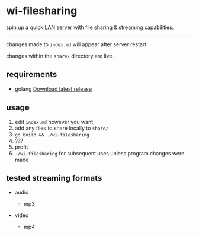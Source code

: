 # wi-filesharing
spin up a quick LAN server with file sharing & streaming capabilities.
***
changes made to `index.md` will appear after server restart.

changes within the `share/` directory are live.

## requirements
- golang [Download latest release](https://go.dev/dl/)

## usage
1. edit `index.md` however you want
2. add any files to share locally to `share/`
3. `go build && ./wi-filesharing`
4. ???
5. profit
6. `./wi-filesharing` for subsequent uses unless program changes were made

## tested streaming formats
* audio
  - mp3

* video
  - mp4
